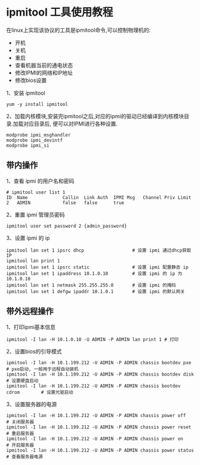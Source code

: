 ipmitool 工具使用教程
===

在linux上实现该协议的工具是ipmitool命令,可以控制物理机的:
- 开机
- 关机
- 重启
- 查看机器当前的通电状态
- 修改IPMI的网络和IP地址
- 修改bios设置

1、安装 ipmitool

```
yum -y install ipmitool
```

2、加载内核模块,安装完ipmitool之后,对应的ipmi的驱动已经编译到内核模块目录.加载对应目录后, 便可以对IPMI进行各种设置.
```
modprobe ipmi_msghandler
modprobe ipmi_devintf
modprobe ipmi_si
```

带内操作
---

1、查看 ipmi 的用户名和密码
```
# ipmitool user list 1
ID  Name             Callin  Link Auth  IPMI Msg   Channel Priv Limit
2   ADMIN            false   false      true
```

2、重置 ipmi 管理员密码
```
ipmitool user set password 2 {admin_password}
```

3、设置 ipmi 的 ip
```
ipmitool lan set 1 ipsrc dhcp                  # 设置 ipmi 通过dhcp获取IP
ipmitool lan print 1
ipmitool lan set 1 ipsrc static                # 设置 ipmi 配置静态 ip
ipmitool lan set 1 ipaddress 10.1.0.10         # 设置 ipmi 的 ip 为 10.1.0.10
ipmitool lan set 1 netmask 255.255.255.0       # 设置 ipmi 的掩码
ipmitool lan set 1 defgw ipaddr 10.1.0.1       # 设置 ipmi 的默认网关
```

带外远程操作
---
1、打印ipmi基本信息
```
ipmitool -I lan -H 10.1.0.10 -U ADMIN -P ADMIN lan print 1 # 打印
```

2、设置bios的引导模式
```
ipmitool -I lan -H 10.1.199.212 -U ADMIN -P ADMIN chassis bootdev pxe          # pxe启动, 一般用于远程自动装机
ipmitool -I lan -H 10.1.199.212 -U ADMIN -P ADMIN chassis bootdev disk         # 设置硬盘启动
ipmitool -I lan -H 10.1.199.212 -U ADMIN -P ADMIN chassis bootdev cdrom        # 设置光驱启动
```

3、设置服务器的电源
```
ipmitool -I lan -H 10.1.199.212 -U ADMIN -P ADMIN chassis power off            # 关闭服务器
ipmitool -I lan -H 10.1.199.212 -U ADMIN -P ADMIN chassis power reset          # 重启服务器
ipmitool -I lan -H 10.1.199.212 -U ADMIN -P ADMIN chassis power on             # 开启服务器
ipmitool -I lan -H 10.1.199.212 -U ADMIN -P ADMIN chassis power status         # 查看服务器电源
```
